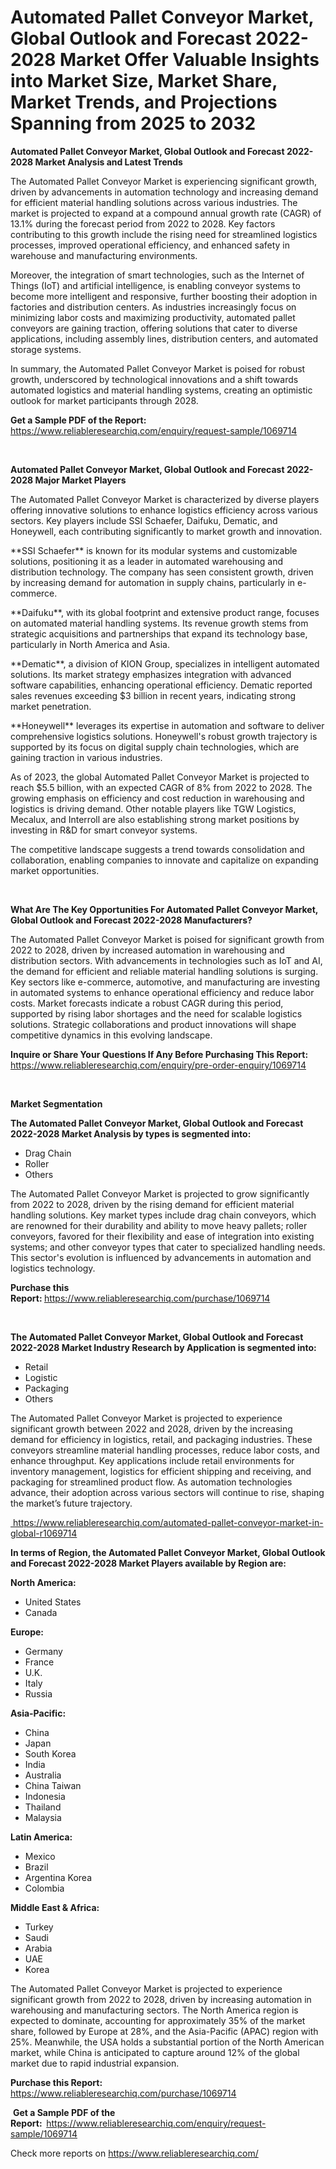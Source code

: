 <p><h1>Automated Pallet Conveyor Market, Global Outlook and Forecast 2022-2028 Market Offer Valuable Insights into Market Size, Market Share, Market Trends, and Projections Spanning from 2025 to 2032</h1></p><p><strong>Automated Pallet Conveyor Market, Global Outlook and Forecast 2022-2028 Market Analysis and Latest Trends</strong></p>
<p><p>The Automated Pallet Conveyor Market is experiencing significant growth, driven by advancements in automation technology and increasing demand for efficient material handling solutions across various industries. The market is projected to expand at a compound annual growth rate (CAGR) of 13.1% during the forecast period from 2022 to 2028. Key factors contributing to this growth include the rising need for streamlined logistics processes, improved operational efficiency, and enhanced safety in warehouse and manufacturing environments.</p><p>Moreover, the integration of smart technologies, such as the Internet of Things (IoT) and artificial intelligence, is enabling conveyor systems to become more intelligent and responsive, further boosting their adoption in factories and distribution centers. As industries increasingly focus on minimizing labor costs and maximizing productivity, automated pallet conveyors are gaining traction, offering solutions that cater to diverse applications, including assembly lines, distribution centers, and automated storage systems.</p><p>In summary, the Automated Pallet Conveyor Market is poised for robust growth, underscored by technological innovations and a shift towards automated logistics and material handling systems, creating an optimistic outlook for market participants through 2028.</p></p>
<p><strong>Get a Sample PDF of the Report:&nbsp;</strong> <a href="https://www.reliableresearchiq.com/enquiry/request-sample/1069714?utm_campaign=2313&utm_medium=2&utm_source=Github&utm_content=ia&utm_term=21032025&utm_id=automated-pallet-conveyor-market-global-outlook-and-forecast-2022-2028">https://www.reliableresearchiq.com/enquiry/request-sample/1069714</a></p>
<p>&nbsp;</p>
<p><strong>Automated Pallet Conveyor Market, Global Outlook and Forecast 2022-2028 Major Market Players</strong></p>
<p><p>The Automated Pallet Conveyor Market is characterized by diverse players offering innovative solutions to enhance logistics efficiency across various sectors. Key players include SSI Schaefer, Daifuku, Dematic, and Honeywell, each contributing significantly to market growth and innovation.</p><p>**SSI Schaefer** is known for its modular systems and customizable solutions, positioning it as a leader in automated warehousing and distribution technology. The company has seen consistent growth, driven by increasing demand for automation in supply chains, particularly in e-commerce.</p><p>**Daifuku**, with its global footprint and extensive product range, focuses on automated material handling systems. Its revenue growth stems from strategic acquisitions and partnerships that expand its technology base, particularly in North America and Asia.</p><p>**Dematic**, a division of KION Group, specializes in intelligent automated solutions. Its market strategy emphasizes integration with advanced software capabilities, enhancing operational efficiency. Dematic reported sales revenues exceeding $3 billion in recent years, indicating strong market penetration.</p><p>**Honeywell** leverages its expertise in automation and software to deliver comprehensive logistics solutions. Honeywell's robust growth trajectory is supported by its focus on digital supply chain technologies, which are gaining traction in various industries.</p><p>As of 2023, the global Automated Pallet Conveyor Market is projected to reach $5.5 billion, with an expected CAGR of 8% from 2022 to 2028. The growing emphasis on efficiency and cost reduction in warehousing and logistics is driving demand. Other notable players like TGW Logistics, Mecalux, and Interroll are also establishing strong market positions by investing in R&D for smart conveyor systems.</p><p>The competitive landscape suggests a trend towards consolidation and collaboration, enabling companies to innovate and capitalize on expanding market opportunities.</p></p>
<p>&nbsp;</p>
<p><strong>What Are The Key Opportunities For Automated Pallet Conveyor Market, Global Outlook and Forecast 2022-2028 Manufacturers?</strong></p>
<p><p>The Automated Pallet Conveyor Market is poised for significant growth from 2022 to 2028, driven by increased automation in warehousing and distribution sectors. With advancements in technologies such as IoT and AI, the demand for efficient and reliable material handling solutions is surging. Key sectors like e-commerce, automotive, and manufacturing are investing in automated systems to enhance operational efficiency and reduce labor costs. Market forecasts indicate a robust CAGR during this period, supported by rising labor shortages and the need for scalable logistics solutions. Strategic collaborations and product innovations will shape competitive dynamics in this evolving landscape.</p></p>
<p><strong>Inquire or Share Your Questions If Any Before Purchasing This Report:</strong> <a href="https://www.reliableresearchiq.com/enquiry/pre-order-enquiry/1069714?utm_campaign=2313&utm_medium=2&utm_source=Github&utm_content=ia&utm_term=21032025&utm_id=automated-pallet-conveyor-market-global-outlook-and-forecast-2022-2028">https://www.reliableresearchiq.com/enquiry/pre-order-enquiry/1069714</a></p>
<p>&nbsp;</p>
<p><strong>Market Segmentation</strong></p>
<p><strong>The Automated Pallet Conveyor Market, Global Outlook and Forecast 2022-2028 Market Analysis by types is segmented into:</strong></p>
<p><ul><li>Drag Chain</li><li>Roller</li><li>Others</li></ul></p>
<p><p>The Automated Pallet Conveyor Market is projected to grow significantly from 2022 to 2028, driven by the rising demand for efficient material handling solutions. Key market types include drag chain conveyors, which are renowned for their durability and ability to move heavy pallets; roller conveyors, favored for their flexibility and ease of integration into existing systems; and other conveyor types that cater to specialized handling needs. This sector's evolution is influenced by advancements in automation and logistics technology.</p></p>
<p><strong>Purchase this Report:&nbsp;</strong><a href="https://www.reliableresearchiq.com/purchase/1069714?utm_campaign=2313&utm_medium=2&utm_source=Github&utm_content=ia&utm_term=21032025&utm_id=automated-pallet-conveyor-market-global-outlook-and-forecast-2022-2028">https://www.reliableresearchiq.com/purchase/1069714</a></p>
<p>&nbsp;</p>
<p><strong>The Automated Pallet Conveyor Market, Global Outlook and Forecast 2022-2028 Market Industry Research by Application is segmented into:</strong></p>
<p><ul><li>Retail</li><li>Logistic</li><li>Packaging</li><li>Others</li></ul></p>
<p><p>The Automated Pallet Conveyor Market is projected to experience significant growth between 2022 and 2028, driven by the increasing demand for efficiency in logistics, retail, and packaging industries. These conveyors streamline material handling processes, reduce labor costs, and enhance throughput. Key applications include retail environments for inventory management, logistics for efficient shipping and receiving, and packaging for streamlined product flow. As automation technologies advance, their adoption across various sectors will continue to rise, shaping the market’s future trajectory.</p></p>
<p><a href="https://www.reliableresearchiq.com/automated-pallet-conveyor-market-in-global-r1069714?utm_campaign=2313&utm_medium=2&utm_source=Github&utm_content=ia&utm_term=21032025&utm_id=automated-pallet-conveyor-market-global-outlook-and-forecast-2022-2028">&nbsp;https://www.reliableresearchiq.com/automated-pallet-conveyor-market-in-global-r1069714</a></p>
<p><strong>In terms of Region, the Automated Pallet Conveyor Market, Global Outlook and Forecast 2022-2028 Market Players available by Region are:</strong></p>
<p>
    <p> <strong> North America: </strong>
        <ul>
            <li>United States</li>
            <li>Canada</li>
        </ul>
        </p> 
    <p> <strong> Europe: </strong>
        <ul>
            <li>Germany</li>
            <li>France</li>
            <li>U.K.</li>
            <li>Italy</li>
            <li>Russia</li>
        </ul>
        </p> 
    <p> <strong> Asia-Pacific: </strong>
        <ul>
            <li>China</li>
            <li>Japan</li>
            <li>South Korea</li>
            <li>India</li>
            <li>Australia</li>
            <li>China Taiwan</li>
            <li>Indonesia</li>
            <li>Thailand</li>
            <li>Malaysia</li>
        </ul>
        </p> 
    <p> <strong> Latin America: </strong>
        <ul>
            <li>Mexico</li>
            <li>Brazil</li>
            <li>Argentina Korea</li>
            <li>Colombia</li>
        </ul>
        </p> 
    <p> <strong> Middle East & Africa: </strong>
        <ul>
            <li>Turkey</li>
            <li>Saudi</li>
            <li>Arabia</li>
            <li>UAE</li>
            <li>Korea</li>
        </ul>
    </p>
    </p>
<p><p>The Automated Pallet Conveyor Market is projected to experience significant growth from 2022 to 2028, driven by increasing automation in warehousing and manufacturing sectors. The North America region is expected to dominate, accounting for approximately 35% of the market share, followed by Europe at 28%, and the Asia-Pacific (APAC) region with 25%. Meanwhile, the USA holds a substantial portion of the North American market, while China is anticipated to capture around 12% of the global market due to rapid industrial expansion.</p></p>
<p><strong>Purchase this Report: </strong><a href="https://www.reliableresearchiq.com/purchase/1069714?utm_campaign=2313&utm_medium=2&utm_source=Github&utm_content=ia&utm_term=21032025&utm_id=automated-pallet-conveyor-market-global-outlook-and-forecast-2022-2028">https://www.reliableresearchiq.com/purchase/1069714</a></p>
<p>&nbsp;<strong>Get a Sample PDF of the Report:&nbsp;&nbsp;</strong><a href="https://www.reliableresearchiq.com/enquiry/request-sample/1069714?utm_campaign=2313&utm_medium=2&utm_source=Github&utm_content=ia&utm_term=21032025&utm_id=automated-pallet-conveyor-market-global-outlook-and-forecast-2022-2028">https://www.reliableresearchiq.com/enquiry/request-sample/1069714</a></p>
<p><strong></strong></p>
<p>Check more reports on <a href="https://www.reliableresearchiq.com/?utm_campaign=2313&utm_medium=2&utm_source=Github&utm_content=ia&utm_term=21032025&utm_id=automated-pallet-conveyor-market-global-outlook-and-forecast-2022-2028">https://www.reliableresearchiq.com/</a></p>